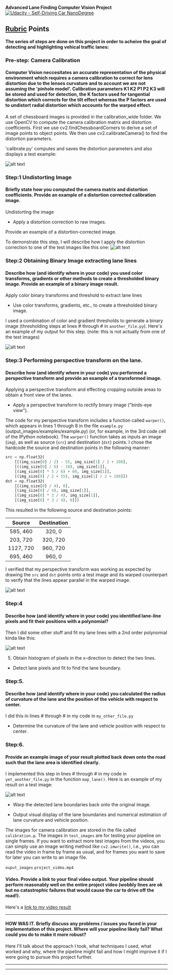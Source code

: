 **Advanced Lane Finding Computer Vision Project**
[![Udacity - Self-Driving Car NanoDegree](https://s3.amazonaws.com/udacity-sdc/github/shield-carnd.svg)](http://www.udacity.com/drive)

## [Rubric](https://review.udacity.com/#!/rubrics/571/view) Points

**The series of steps are done on this project in order to acheive the goal of detecting and highlighting vehical traffic lanes:**


### Pre-step: Camera Calibration

#### Computer Vision neccesitates an accurate representation of the physical environment which requires a camera calibration to correct for lens distortion due to the lenses curvature and to account we are not assuming the 'pinhole model'. Calibration parameters K1 K2 P1 P2 K3 will be stored and used for detection, the K factors used for tangential distortion which corrects for the tilt effect whereas the P factors are used to undistort radial distortion which accounts for the warped effect.

A set of chessboard images is provided in the calibration_wide folder. We use OpenCV to compute the camera calibration matrix and distortion coefficients. First we use cv2.findChessboardCorners to derive a set of image points to object points. We then use cv2.calibrateCamera() to find the distortion parameters.

'calibrate.py' computes and saves the distortion parameters and also displays a test example:  


![alt text][image1]



### Step:1 Undistorting Image

####  Briefly state how you computed the camera matrix and distortion coefficients. Provide an example of a distortion corrected calibration image.

Undistorting the image 
* Apply a distortion correction to raw images.

Provide an example of a distortion-corrected image.

To demonstrate this step, I will describe how I apply the distortion correction to one of the test images like this one:
![alt text][image2]


### Step:2 Obtaining Binary Image extracting lane lines
#### Describe how (and identify where in your code) you used color transforms, gradients or other methods to create a thresholded binary image.  Provide an example of a binary image result.

 Apply color binary transforms and threshold to extract lane lines
* Use color transforms, gradients, etc., to create a thresholded binary image.



I used a combination of color and gradient thresholds to generate a binary image (thresholding steps at lines # through # in `another_file.py`).  Here's an example of my output for this step.  (note: this is not actually from one of the test images)

![alt text][image3]





### Step:3 Performing perspective transform on the lane.
#### Describe how (and identify where in your code) you performed a perspective transform and provide an example of a transformed image.

Applying a perspective transform and effecting cropping outside areas to obtain a front view of the lanes.
* Apply a perspective transform to rectify binary image ("birds-eye view").


The code for my perspective transform includes a function called `warper()`, which appears in lines 1 through 8 in the file `example.py` (output_images/examples/example.py) (or, for example, in the 3rd code cell of the IPython notebook).  The `warper()` function takes as inputs an image (`img`), as well as source (`src`) and destination (`dst`) points.  I chose the hardcode the source and destination points in the following manner:

```python
src = np.float32(
    [[(img_size[0] / 2) - 55, img_size[1] / 2 + 100],
    [((img_size[0] / 6) - 10), img_size[1]],
    [(img_size[0] * 5 / 6) + 60, img_size[1]],
    [(img_size[0] / 2 + 55), img_size[1] / 2 + 100]])
dst = np.float32(
    [[(img_size[0] / 4), 0],
    [(img_size[0] / 4), img_size[1]],
    [(img_size[0] * 3 / 4), img_size[1]],
    [(img_size[0] * 3 / 4), 0]])
```

This resulted in the following source and destination points:

| Source        | Destination   | 
|:-------------:|:-------------:| 
| 585, 460      | 320, 0        | 
| 203, 720      | 320, 720      |
| 1127, 720     | 960, 720      |
| 695, 460      | 960, 0        |

I verified that my perspective transform was working as expected by drawing the `src` and `dst` points onto a test image and its warped counterpart to verify that the lines appear parallel in the warped image.

![alt text][image4]



### Step:4 
#### Describe how (and identify where in your code) you identified lane-line pixels and fit their positions with a polynomial?

Then I did some other stuff and fit my lane lines with a 2nd order polynomial kinda like this:

![alt text][image5]


5) Obtain histogram of pixels in the x-direction to detect the two lines.
* Detect lane pixels and fit to find the lane boundary.


### Step:5.
#### Describe how (and identify where in your code) you calculated the radius of curvature of the lane and the position of the vehicle with respect to center.

I did this in lines # through # in my code in `my_other_file.py`

* Determine the curvature of the lane and vehicle position with respect to center.


### Step:6.
#### Provide an example image of your result plotted back down onto the road such that the lane area is identified clearly.

I implemented this step in lines # through # in my code in `yet_another_file.py` in the function `map_lane()`.  Here is an example of my result on a test image:

![alt text][image6]


* Warp the detected lane boundaries back onto the original image.

* Output visual display of the lane boundaries and numerical estimation of lane curvature and vehicle position.

The images for camera calibration are stored in the file called `calibration.p`.  The images in `test_images` are for testing your pipeline on single frames.  If you want to extract more test images from the videos, you can simply use an image writing method like `cv2.imwrite()`, i.e., you can read the video in frame by frame as usual, and for frames you want to save for later you can write to an image file.  


`ouput_images`
`project_video.mp4` 




#### Video. Provide a link to your final video output.  Your pipeline should perform reasonably well on the entire project video (wobbly lines are ok but no catastrophic failures that would cause the car to drive off the road!).

Here's a [link to my video result](./project_video.mp4)

---

#### HOW WAS IT. Briefly discuss any problems / issues you faced in your implementation of this project.  Where will your pipeline likely fail?  What could you do to make it more robust?

Here I'll talk about the approach I took, what techniques I used, what worked and why, where the pipeline might fail and how I might improve it if I were going to pursue this project further.  


---

[//]: # (Image References)

[image1]: ./calibration_wide/undistorted.png "Undistorted"
[image2]: ./test_images/test1.jpg "Road Transformed"
[image3]: ./examples/binary_combo_example.jpg "Binary Example"
[image4]: ./examples/warped_straight_lines.jpg "Warp Example"
[image5]: ./examples/color_fit_lines.jpg "Fit Visual"
[image6]: ./examples/example_output.jpg "Output"
[video1]: ./project_video.mp4 "Video"


---
